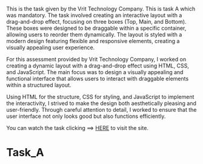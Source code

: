 This is the task given by the Vrit Technology Company. This is task A which was mandatory. The task involved creating an interactive layout with a drag-and-drop effect, focusing on three boxes (Top, Main, and Bottom). These boxes were designed to be draggable within a specific container, allowing users to reorder them dynamically. The layout is styled with a modern design featuring flexible and responsive elements, creating a visually appealing user experience.

For this assessment provided by Vrit Technology Company, I worked on creating a dynamic layout with a drag-and-drop effect using HTML, CSS, and JavaScript. The main focus was to design a visually appealing and functional interface that allows users to interact with draggable elements within a structured layout.

Using HTML for the structure, CSS for styling, and JavaScript to implement the interactivity, I strived to make the design both aesthetically pleasing and user-friendly. Through careful attention to detail, I worked to ensure that the user interface not only looks good but also functions efficiently.

You can watch the task clicking ==> [HERE](https://aviihs.github.io/) to visit the site.
# Task_A
